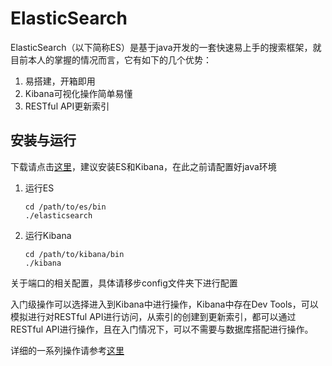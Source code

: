 # ElasticSearch

ElasticSearch（以下简称ES）是基于java开发的一套快速易上手的搜索框架，就目前本人的掌握的情况而言，它有如下的几个优势：

1. 易搭建，开箱即用
2. Kibana可视化操作简单易懂
3. RESTful API更新索引

## 安装与运行

下载请点击[这里](https://www.elastic.co/downloads)，建议安装ES和Kibana，在此之前请配置好java环境

1. 运行ES

   ```shell
   cd /path/to/es/bin
   ./elasticsearch
   ```

2. 运行Kibana

   ```shell
   cd /path/to/kibana/bin
   ./kibana
   ```

关于端口的相关配置，具体请移步config文件夹下进行配置

入门级操作可以选择进入到Kibana中进行操作，Kibana中存在Dev Tools，可以模拟进行对RESTful API进行访问，从索引的创建到更新索引，都可以通过RESTful API进行操作，且在入门情况下，可以不需要与数据库搭配进行操作。

详细的一系列操作请参考[这里](https://blog.csdn.net/linhaiyun_ytdx/article/details/79601743)

